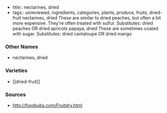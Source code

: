 - title:: nectarines, dried
- tags:: unreviewed, ingredients, categories, plants, produce, fruits, dried-fruit
nectarines, dried These are similar to dried peaches, but often a bit more expensive. They're often treated with sulfur. Substitutes: dried peaches OR dried apricots papaya, dried These are sometimes coated with sugar. Substitutes: dried cantaloupe OR dried mango

### Other Names

* nectarines, dried

### Varieties

* [[dried-fruit]]

### Sources
* http://foodsubs.com/Fruitdry.html
